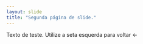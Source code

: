 ```yaml
---
layout: slide
title: "Segunda página de slide."
---
```

Texto de teste.
Utilize a seta esquerda para voltar <-
